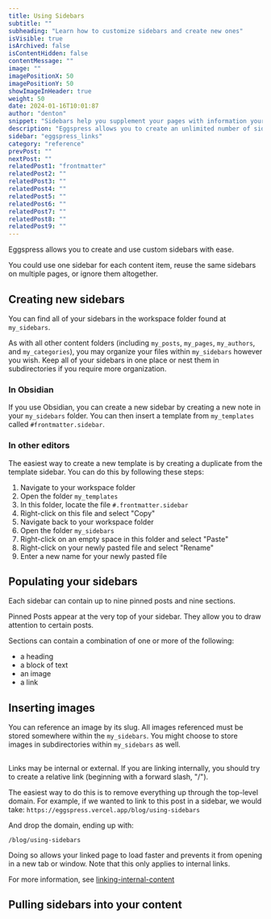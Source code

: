 ```yaml
---
title: Using Sidebars
subtitle: ""
subheading: "Learn how to customize sidebars and create new ones"
isVisible: true
isArchived: false
isContentHidden: false
contentMessage: ""
image: ""
imagePositionX: 50
imagePositionY: 50
showImageInHeader: true
weight: 50
date: 2024-01-16T10:01:87
author: "denton"
snippet: "Sidebars help you supplement your pages with information your readers may find helpful. Learn how to configure your sidebars and create new ones. "
description: "Eggspress allows you to create an unlimited number of sidebars for your content. Learn how."
sidebar: "eggspress_links"
category: "reference"
prevPost: ""
nextPost: ""
relatedPost1: "frontmatter"
relatedPost2: ""
relatedPost3: ""
relatedPost4: ""
relatedPost5: ""
relatedPost6: ""
relatedPost7: ""
relatedPost8: ""
relatedPost9: ""
---
```


Eggspress allows you to create and use custom sidebars with ease.

You could use one sidebar for each content item, reuse the same sidebars on multiple pages, or ignore them altogether. 

## Creating new sidebars
You can find all of your sidebars in the workspace folder found at `my_sidebars`.

As with all other content folders (including `my_posts`, `my_pages`, `my_authors`, and `my_categories`), you may organize your files within `my_sidebars` however you wish. Keep all of your sidebars in one place or nest them in subdirectories if you require more organization. 

### In Obsidian
If you use Obsidian, you can create a new sidebar by creating a new note in your `my_sidebars` folder. You can then insert a template from `my_templates` called `#frontmatter.sidebar`.

### In other editors
The easiest way to create a new template is by creating a duplicate from the template sidebar. You can do this by following these steps:
1. Navigate to your workspace folder
2. Open the folder `my_templates`
3. In this folder, locate the file `#.frontmatter.sidebar` 
4. Right-click on this file and select "Copy"
5. Navigate back to your workspace folder
6. Open the folder `my_sidebars`
7. Right-click on an empty space in this folder and select "Paste" 
8. Right-click on your newly pasted file and select "Rename" 
9. Enter a new name for your newly pasted file

## Populating your sidebars
Each sidebar can contain up to nine pinned posts and nine sections.

Pinned Posts appear at the very top of your sidebar. They allow you to draw attention to certain posts. 

Sections can contain a combination of one or more of the following:
- a heading
- a block of text
- an image
- a link

## Inserting images

You can reference an image by its slug. All images referenced must be stored somewhere within the `my_sidebars`. You might choose to store images in subdirectories within `my_sidebars` as well. 

## 

Links may be internal or external. If you are linking internally, you should try to create a relative link (beginning with a forward slash, "/"). 

The easiest way to do this is to remove everything up through the top-level domain. For example, if we wanted to link to this post in a sidebar, we would take:
`https://eggspress.vercel.app/blog/using-sidebars`

And drop the domain, ending up with:

`/blog/using-sidebars`

Doing so allows your linked page to load faster and prevents it from opening in a new tab or window. Note that this only applies to internal links. 

For more information, see [linking-internal-content](my_posts/reference/linking-internal-content.md)
## Pulling sidebars into your content
